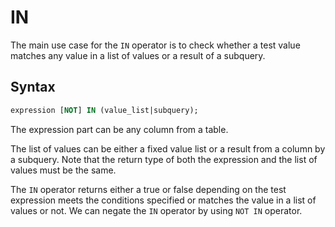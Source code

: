 # IN

The main use case for the `IN` operator is to check whether a test value matches any value in a list of values or a result of a subquery.

## Syntax 

````sql
expression [NOT] IN (value_list|subquery);
````
The expression part can be any column from a table.

The list of values can be either a fixed value list or a result from a column by a subquery. Note that the return type of both the expression and the list of values must be the same.

The `IN` operator returns either a true or false depending on the test expression meets the conditions specified or matches the value in a list of values or not. We can negate the `IN` operator by using `NOT IN` operator.





